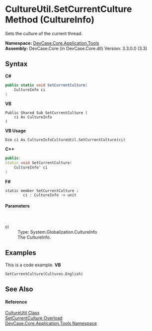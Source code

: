 # CultureUtil.SetCurrentCulture Method (CultureInfo)
 

Sets the culture of the current thread.

**Namespace:**&nbsp;<a href="N_DevCase_Core_Application_Tools">DevCase.Core.Application.Tools</a><br />**Assembly:**&nbsp;DevCase.Core (in DevCase.Core.dll) Version: 3.3.0.0 (3.3)

## Syntax

**C#**<br />
``` C#
public static void SetCurrentCulture(
	CultureInfo ci
)
```

**VB**<br />
``` VB
Public Shared Sub SetCurrentCulture ( 
	ci As CultureInfo
)
```

**VB Usage**<br />
``` VB Usage
Dim ci As CultureInfoCultureUtil.SetCurrentCulture(ci)
```

**C++**<br />
``` C++
public:
static void SetCurrentCulture(
	CultureInfo^ ci
)
```

**F#**<br />
``` F#
static member SetCurrentCulture : 
        ci : CultureInfo -> unit 

```


#### Parameters
&nbsp;<dl><dt>ci</dt><dd>Type: System.Globalization.CultureInfo<br />The CultureInfo.</dd></dl>

## Examples
This is a code example. 
**VB**<br />
``` VB
SetCurrentCulture(Cultures.English)
```


## See Also


#### Reference
<a href="T_DevCase_Core_Application_Tools_CultureUtil">CultureUtil Class</a><br /><a href="Overload_DevCase_Core_Application_Tools_CultureUtil_SetCurrentCulture">SetCurrentCulture Overload</a><br /><a href="N_DevCase_Core_Application_Tools">DevCase.Core.Application.Tools Namespace</a><br />